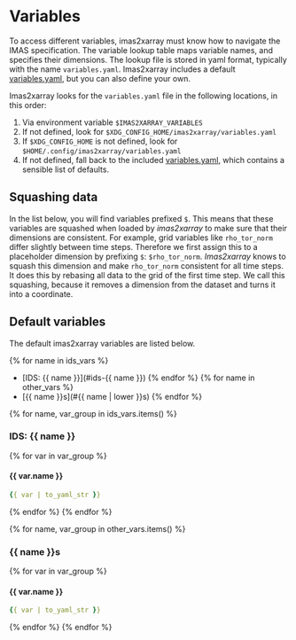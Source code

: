 # Variables

To access different variables, imas2xarray must know how to navigate the IMAS specification. The variable lookup table maps variable names, and specifies their dimensions. The lookup file is stored in yaml format, typically with the name `variables.yaml`. Imas2xarray includes a default [variables.yaml](https://github.com/duqtools/imas2xarray/blob/main/src/imas2xarray/data/variables.yaml), but you can also define your own.

Imas2xarray looks for the `variables.yaml` file in the following locations, in this order:

1. Via environment variable `$IMAS2XARRAY_VARIABLES`
2. If not defined, look for `$XDG_CONFIG_HOME/imas2xarray/variables.yaml`
3. If `$XDG_CONFIG_HOME` is not defined, look for `$HOME/.config/imas2xarray/variables.yaml`
4. If not defined, fall back to the included [variables.yaml](https://github.com/duqtools/imas2xarray/blob/main/src/imas2xarray/data/variables.yaml), which contains a sensible list of defaults.

## Squashing data

In the list below, you will find variables prefixed `$`. This means that these variables are squashed when loaded by *imas2xarray* to make sure that their dimensions are consistent. For example, grid variables like `rho_tor_norm` differ slightly between time steps. Therefore we first assign this to a placeholder dimension by prefixing `$`: `$rho_tor_norm`.
*Imas2xarray* knows to squash this dimension and make `rho_tor_norm` consistent for all time steps. It does this by rebasing all data to the grid of the first time step. We call this squashing, because it removes a dimension from the dataset and turns it into a coordinate.

## Default variables

The default imas2xarray variables are listed below.

{% for name in ids_vars %}
- [IDS: {{ name }}](#ids-{{ name }})
{% endfor %}
{% for name in other_vars %}
- [{{ name }}s](#{{ name | lower }}s)
{% endfor %}

{% for name, var_group in ids_vars.items() %}
### IDS: {{ name }}

{% for var in var_group %}

#### {{ var.name }}
```yaml
{{ var | to_yaml_str }}
```
{% endfor %}
{% endfor %}


{% for name, var_group in other_vars.items() %}
### {{ name }}s

{% for var in var_group %}

#### {{ var.name }}
```yaml
{{ var | to_yaml_str }}
```

{% endfor %}
{% endfor %}
